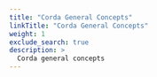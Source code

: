 ```yaml
---
title: "Corda General Concepts"
linkTitle: "Corda General Concepts"
weight: 1
exclude_search: true
description: >
  Corda general concepts
---
```

